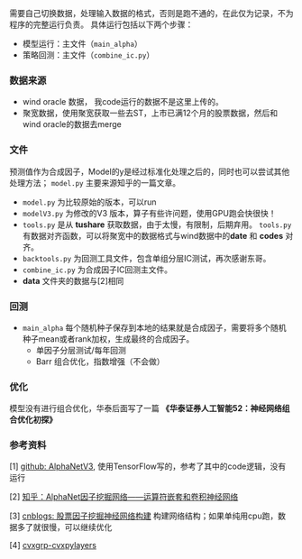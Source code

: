 需要自己切换数据，处理输入数据的格式，否则是跑不通的，在此仅为记录，不为程序的完整运行负责。
具体运行包括以下两个步骤：
- 模型运行：主文件（`main_alpha`）
- 策略回测：主文件（`combine_ic.py`）

### 数据来源

- wind oracle 数据， 我code运行的数据不是这里上传的。 
- 聚宽数据，使用聚宽获取一些去ST，上市已满12个月的股票数据，然后和wind oracle的数据去merge

### 文件

预测值作为合成因子，Model的y是经过标准化处理之后的，同时也可以尝试其他处理方法； `model.py` 主要来源知乎的一篇文章。

- `model.py` 为比较原始的版本，可以run
- `modelV3.py` 为修改的V3 版本，算子有些许问题，使用GPU跑会快很快！
- `tools.py` 是从 **tushare** 获取数据，由于太慢，有限制，后期弃用。 `tools.py`有数据对齐函数，可以将聚宽中的数据格式与wind数据中的**date** 和 **codes** 对齐。
- `backtools.py` 为回测工具文件，包含单组分层IC测试，再次感谢东哥。
- `combine_ic.py` 为合成因子IC回测主文件。
- **data** 文件夹的数据与[2]相同

### 回测

- `main_alpha` 每个随机种子保存到本地的结果就是合成因子，需要将多个随机种子mean或者rank加权，生成最终的合成因子。
  - 单因子分层测试/每年回测 
  - Barr 组合优化，指数增强（不会做）


### 优化

模型没有进行组合优化，华泰后面写了一篇  **《华泰证券人工智能52：神经网络组合优化初探》**

### 参考资料

[1] [github: AlphaNetV3](https://github.com/Congyuwang/AlphaNetV3), 使用TensorFlow写的，参考了其中的code逻辑，没有运行

[2]  [知乎：AlphaNet因子挖掘网络——运算符嵌套和卷积神经网络](https://zhuanlan.zhihu.com/p/546110583)

[3]  [cnblogs: 股票因子挖掘神经网络构建](https://blog.csdn.net/qq_45137571/article/details/118532260) 构建网络结构；如果单纯用cpu跑，数据多了就很慢，可以继续优化

[4]  [cvxgrp-cvxpylayers](https://www.mianshigee.com/project/cvxgrp-cvxpylayers)
